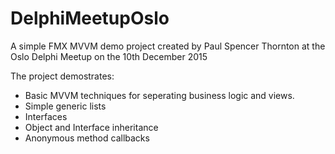 # DelphiMeetupOslo

A simple FMX MVVM demo project created by Paul Spencer Thornton at the Oslo Delphi Meetup on the 10th December 2015

The project demostrates:

- Basic MVVM techniques for seperating business logic and views.
- Simple generic lists
- Interfaces
- Object and Interface inheritance
- Anonymous method callbacks
